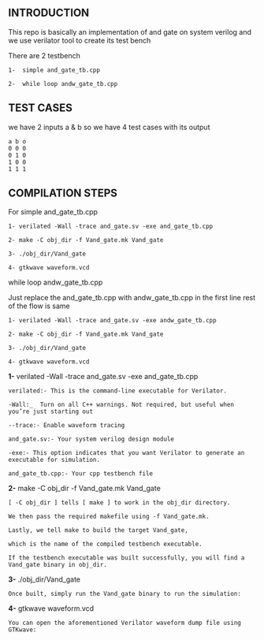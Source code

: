 ## INTRODUCTION
This repo is basically an implementation of and gate on system verilog and we use verilator tool to create its test bench

There are 2 testbench
```
1-  simple and_gate_tb.cpp

2-  while loop andw_gate_tb.cpp
```

## TEST CASES

we have 2 inputs a & b so we have 4 test cases with its output
```
a b o
0 0 0
0 1 0
1 0 0
1 1 1
```

## COMPILATION STEPS

For simple and_gate_tb.cpp
```
1- verilated -Wall -trace and_gate.sv -exe and_gate_tb.cpp

2- make -C obj_dir -f Vand_gate.mk Vand_gate

3- ./obj_dir/Vand_gate

4- gtkwave waveform.vcd
```

while loop andw_gate_tb.cpp

Just replace the and_gate_tb.cpp with andw_gate_tb.cpp in the first line rest of the flow is same
```
1- verilated -Wall -trace and_gate.sv -exe andw_gate_tb.cpp

2- make -C obj_dir -f Vand_gate.mk Vand_gate

3- ./obj_dir/Vand_gate

4- gtkwave waveform.vcd
```

**1-** verilated -Wall -trace and_gate.sv -exe and_gate_tb.cpp
```
verilated:- This is the command-line executable for Verilator.

-Wall:_  Turn on all C++ warnings. Not required, but useful when you’re just starting out

--trace:- Enable waveform tracing

and_gate.sv:- Your system verilog design module

-exe:- This option indicates that you want Verilator to generate an executable for simulation.

and_gate_tb.cpp:- Your cpp testbench file 
```

**2-** make -C obj_dir -f Vand_gate.mk Vand_gate
```
[ -C obj_dir ] tells [ make ] to work in the obj_dir directory.

We then pass the required makefile using -f Vand_gate.mk.

Lastly, we tell make to build the target Vand_gate,

which is the name of the compiled testbench executable.

If the testbench executable was built successfully, you will find a Vand_gate binary in obj_dir.
```

**3-** ./obj_dir/Vand_gate
```
Once built, simply run the Vand_gate binary to run the simulation:
```

**4-** gtkwave waveform.vcd
```
You can open the aforementioned Verilator waveform dump file using GTKwave:
```
